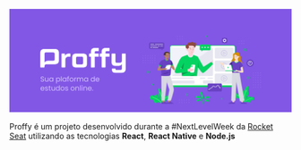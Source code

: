 ![Project Image](.github/proffy.png)

Proffy é um projeto desenvolvido durante a #NextLevelWeek da [Rocket Seat](https://rocketseat.com.br/) utilizando as tecnologias **React**, **React Native** e **Node.js**